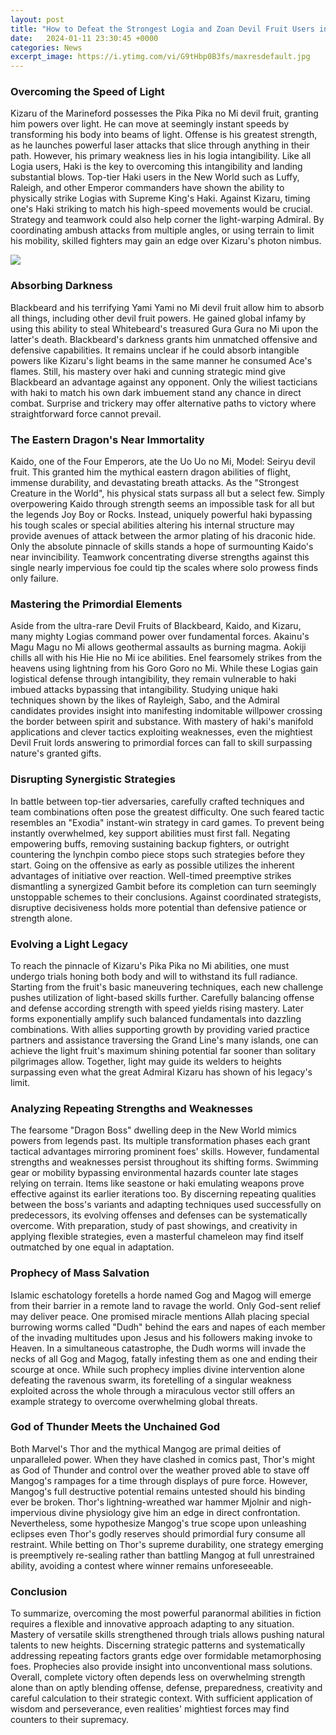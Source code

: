 ```yaml
---
layout: post
title: "How to Defeat the Strongest Logia and Zoan Devil Fruit Users in One Piece"
date:   2024-01-11 23:30:45 +0000
categories: News
excerpt_image: https://i.ytimg.com/vi/G9tHbp0B3fs/maxresdefault.jpg
---
```

### Overcoming the Speed of Light
Kizaru of the Marineford possesses the Pika Pika no Mi devil fruit, granting him powers over light. He can move at seemingly instant speeds by transforming his body into beams of light. Offense is his greatest strength, as he launches powerful laser attacks that slice through anything in their path. However, his primary weakness lies in his logia intangibility. Like all Logia users, Haki is the key to overcoming this intangibility and landing substantial blows. Top-tier Haki users in the New World such as Luffy, Raleigh, and other Emperor commanders have shown the ability to physically strike Logias with Supreme King's Haki. Against Kizaru, timing one's Haki striking to match his high-speed movements would be crucial. Strategy and teamwork could also help corner the light-warping Admiral. By coordinating ambush attacks from multiple angles, or using terrain to limit his mobility, skilled fighters may gain an edge over Kizaru's photon nimbus.


![](https://i.ytimg.com/vi/G9tHbp0B3fs/maxresdefault.jpg)
### Absorbing Darkness
Blackbeard and his terrifying Yami Yami no Mi devil fruit allow him to absorb all things, including other devil fruit powers. He gained global infamy by using this ability to steal Whitebeard's treasured Gura Gura no Mi upon the latter's death. Blackbeard's darkness grants him unmatched offensive and defensive capabilities. It remains unclear if he could absorb intangible powers like Kizaru's light beams in the same manner he consumed Ace's flames. Still, his mastery over haki and cunning strategic mind give Blackbeard an advantage against any opponent. Only the wiliest tacticians with haki to match his own dark imbuement stand any chance in direct combat. Surprise and trickery may offer alternative paths to victory where straightforward force cannot prevail.

### The Eastern Dragon's Near Immortality 
Kaido, one of the Four Emperors, ate the Uo Uo no Mi, Model: Seiryu devil fruit. This granted him the mythical eastern dragon abilities of flight, immense durability, and devastating breath attacks. As the "Strongest Creature in the World", his physical stats surpass all but a select few. Simply overpowering Kaido through strength seems an impossible task for all but the legends Joy Boy or Rocks. Instead, uniquely powerful haki bypassing his tough scales or special abilities altering his internal structure may provide avenues of attack between the armor plating of his draconic hide. Only the absolute pinnacle of skills stands a hope of surmounting Kaido's near invincibility. Teamwork concentrating diverse strengths against this single nearly impervious foe could tip the scales where solo prowess finds only failure.

### Mastering the Primordial Elements
Aside from the ultra-rare Devil Fruits of Blackbeard, Kaido, and Kizaru, many mighty Logias command power over fundamental forces. Akainu's Magu Magu no Mi allows geothermal assaults as burning magma. Aokiji chills all with his Hie Hie no Mi ice abilities. Enel fearsomely strikes from the heavens using lightning from his Goro Goro no Mi. While these Logias gain logistical defense through intangibility, they remain vulnerable to haki imbued attacks bypassing that intangibility. Studying unique haki techniques shown by the likes of Rayleigh, Sabo, and the Admiral candidates provides insight into manifesting indomitable willpower crossing the border between spirit and substance. With mastery of haki's manifold applications and clever tactics exploiting weaknesses, even the mightiest Devil Fruit lords answering to primordial forces can fall to skill surpassing nature's granted gifts.

### Disrupting Synergistic Strategies  
In battle between top-tier adversaries, carefully crafted techniques and team combinations often pose the greatest difficulty. One such feared tactic resembles an "Exodia" instant-win strategy in card games. To prevent being instantly overwhelmed, key support abilities must first fall. Negating empowering buffs, removing sustaining backup fighters, or outright countering the lynchpin combo piece stops such strategies before they start. Going on the offensive as early as possible utilizes the inherent advantages of initiative over reaction. Well-timed preemptive strikes dismantling a synergized Gambit before its completion can turn seemingly unstoppable schemes to their conclusions. Against coordinated strategists, disruptive decisiveness holds more potential than defensive patience or strength alone.

### Evolving a Light Legacy
To reach the pinnacle of Kizaru's Pika Pika no Mi abilities, one must undergo trials honing both body and will to withstand its full radiance. Starting from the fruit's basic maneuvering techniques, each new challenge pushes utilization of light-based skills further. Carefully balancing offense and defense according strength with speed yields rising mastery. Later forms exponentially amplify such balanced fundamentals into dazzling combinations. With allies supporting growth by providing varied practice partners and assistance traversing the Grand Line's many islands, one can achieve the light fruit's maximum shining potential far sooner than solitary pilgrimages allow. Together, light may guide its welders to heights surpassing even what the great Admiral Kizaru has shown of his legacy's limit.

### Analyzing Repeating Strengths and Weaknesses 
The fearsome "Dragon Boss" dwelling deep in the New World mimics powers from legends past. Its multiple transformation phases each grant tactical advantages mirroring prominent foes' skills. However, fundamental strengths and weaknesses persist throughout its shifting forms. Swimming gear or mobility bypassing environmental hazards counter late stages relying on terrain. Items like seastone or haki emulating weapons prove effective against its earlier iterations too. By discerning repeating qualities between the boss's variants and adapting techniques used successfully on predecessors, its evolving offenses and defenses can be systematically overcome. With preparation, study of past showings, and creativity in applying flexible strategies, even a masterful chameleon may find itself outmatched by one equal in adaptation.

### Prophecy of Mass Salvation
Islamic eschatology foretells a horde named Gog and Magog will emerge from their barrier in a remote land to ravage the world. Only God-sent relief may deliver peace. One promised miracle mentions Allah placing special burrowing worms called "Dudh" behind the ears and napes of each member of the invading multitudes upon Jesus and his followers making invoke to Heaven. In a simultaneous catastrophe, the Dudh worms will invade the necks of all Gog and Magog, fatally infesting them as one and ending their scourge at once. While such prophecy implies divine intervention alone defeating the ravenous swarm, its foretelling of a singular weakness exploited across the whole through a miraculous vector still offers an example strategy to overcome overwhelming global threats. 

### God of Thunder Meets the Unchained God
Both Marvel's Thor and the mythical Mangog are primal deities of unparalleled power. When they have clashed in comics past, Thor's might as God of Thunder and control over the weather proved able to stave off Mangog's rampages for a time through displays of pure force. However, Mangog's full destructive potential remains untested should his binding ever be broken. Thor's lightning-wreathed war hammer Mjolnir and nigh-impervious divine physiology give him an edge in direct confrontation. Nevertheless, some hypothesize Mangog's true scope upon unleashing eclipses even Thor's godly reserves should primordial fury consume all restraint. While betting on Thor's supreme durability, one strategy emerging is preemptively re-sealing rather than battling Mangog at full unrestrained ability, avoiding a contest where winner remains unforeseeable. 

### Conclusion
To summarize, overcoming the most powerful paranormal abilities in fiction requires a flexible and innovative approach adapting to any situation. Mastery of versatile skills strengthened through trials allows pushing natural talents to new heights. Discerning strategic patterns and systematically addressing repeating factors grants edge over formidable metamorphosing foes. Prophecies also provide insight into unconventional mass solutions. Overall, complete victory often depends less on overwhelming strength alone than on aptly blending offense, defense, preparedness, creativity and careful calculation to their strategic context. With sufficient application of wisdom and perseverance, even realities' mightiest forces may find counters to their supremacy.
